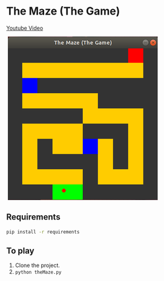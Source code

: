 The Maze (The Game)
===================
[Youtube Video](https://www.youtube.com/watch?v=dQw4w9WgXcQ)

![Alt text](/resources/the-maze-image.png?raw=true "The maze")

Requirements
------------
```bash
pip install -r requirements
```

To play
-------
1. Clone the project.
2. `python theMaze.py`
